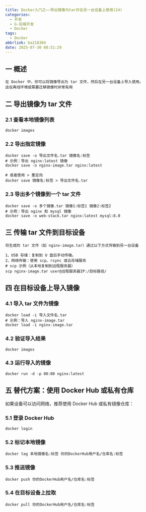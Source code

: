 ```yaml
---
title: Docker入门之——导出镜像为tar并在另一台设备上使用(24)
categories:
  - 开发
  - G-后端开发
  - Docker
tags:
  - Docker
abbrlink: ba218384
date: 2025-07-30 08:51:29
---
```

## 一 概述

```
在 Docker 中，你可以将镜像导出为 tar 文件，然后在另一台设备上导入使用。
这在离线环境或需要迁移镜像时非常有用
```

<!--more-->

## 二 导出镜像为 tar 文件

### 2.1 查看本地镜像列表

```
docker images
```

### 2.2 导出指定镜像

```
docker save -o 导出文件名.tar 镜像名:标签
# 示例：导出 nginx:latest 镜像
docker save -o nginx-image.tar nginx:latest

# 或者使用 > 重定向
docker save 镜像名:标签 > 导出文件名.tar
```

### 2.3 导出多个镜像到一个 tar 文件

```
docker save -o 多个镜像.tar 镜像1:标签1 镜像2:标签2
# 示例：导出 nginx 和 mysql 镜像
docker save -o web-stack.tar nginx:latest mysql:8.0
```

## 三 传输 tar 文件到目标设备

```
将生成的 tar 文件（如 nginx-image.tar）通过以下方式传输到另一台设备

1、USB 存储：复制到 U 盘后手动传输。
2、网络传输：使用 scp、rsync 或云存储服务
# scp 示例（从本地复制到远程服务器）
scp nginx-image.tar user@远程服务器IP:/目标路径/
```

## 四 在目标设备上导入镜像

### 4.1 导入 tar 文件为镜像

```
docker load -i 导入文件名.tar
# 示例：导入 nginx-image.tar
docker load -i nginx-image.tar
```

### 4.2 验证导入结果

```
docker images
```

### 4.3 运行导入的镜像

```
docker run -d -p 80:80 nginx:latest
```

## 五 替代方案：使用 Docker Hub 或私有仓库

如果设备可以访问网络，推荐使用 Docker Hub 或私有镜像仓库：

### 5.1 登录 Docker Hub

```
docker login
```

### 5.2 标记本地镜像

```
docker tag 本地镜像名:标签 你的DockerHub用户名/仓库名:标签
```

### 5.3 推送镜像

```
docker push 你的DockerHub用户名/仓库名:标签
```

### 5.4 在目标设备上拉取

```
docker pull 你的DockerHub用户名/仓库名:标签
```

